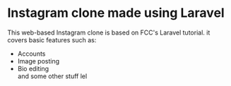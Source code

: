 # Instagram clone made using Laravel


This web-based Instagram clone is based on FCC's Laravel tutorial. 
it covers basic features such as: 
<ul>
    <li>Accounts</li>
    <li>Image posting</li>
    <li>Bio editing</li>
    and some other stuff lel


</ul>
